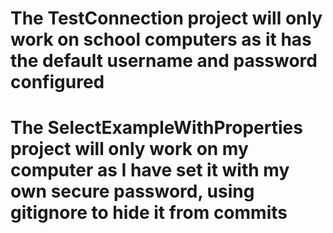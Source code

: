 # The TestConnection project will only work on school computers as it has the default username and password configured

# The SelectExampleWithProperties project will only work on my computer as I have set it with my own secure password, using gitignore to hide it from commits
